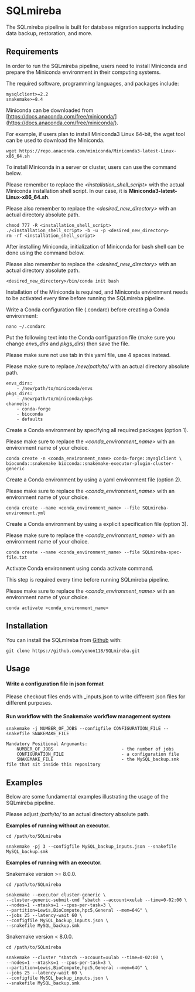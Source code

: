 # SQLmireba

<!-- badges: start -->
<!-- badges: end -->

The SQLmireba pipeline is built for database migration supports including data backup, restoration, and more.

## Requirements

In order to run the SQLmireba pipeline, users need to install Miniconda and prepare the Miniconda environment in their computing systems.

The required software, programming languages, and packages include:

```
mysqlclient>=2.2
snakemake>=8.4
```

Miniconda can be downloaded from [https://docs.anaconda.com/free/miniconda/](https://docs.anaconda.com/free/miniconda/).

For example, if users plan to install Miniconda3 Linux 64-bit, the wget tool can be used to download the Miniconda.

```
wget https://repo.anaconda.com/miniconda/Miniconda3-latest-Linux-x86_64.sh
```

To install Miniconda in a server or cluster, users can use the command below.

Please remember to replace the _<installation_shell_script>_ with the actual Miniconda installation shell script. In our case, it is **Miniconda3-latest-Linux-x86_64.sh**.

Please also remember to replace the _<desired_new_directory>_ with an actual directory absolute path.

```
chmod 777 -R <installation_shell_script>
./<installation_shell_script> -b -u -p <desired_new_directory>
rm -rf <installation_shell_script>
```

After installing Miniconda, initialization of Miniconda for bash shell can be done using the command below.

Please also remember to replace the _<desired_new_directory>_ with an actual directory absolute path.

```
<desired_new_directory>/bin/conda init bash
```

Installation of the Miniconda is required, and Miniconda environment needs to be activated every time before running the SQLmireba pipeline.

Write a Conda configuration file (.condarc) before creating a Conda environment:

```
nano ~/.condarc
```

Put the following text into the Conda configuration file (make sure you change _envs_dirs_ and _pkgs_dirs_) then save the file.

Please make sure not use tab in this yaml file, use 4 spaces instead.

Please make sure to replace _/new/path/to/_ with an actual directory absolute path.

```
envs_dirs:
    - /new/path/to/miniconda/envs
pkgs_dirs:
    - /new/path/to/miniconda/pkgs
channels:
    - conda-forge
    - bioconda
    - defaults
```

Create a Conda environment by specifying all required packages (option 1).

Please make sure to replace the _<conda_environment_name>_ with an environment name of your choice.

```
conda create -n <conda_environment_name> conda-forge::mysqlclient \
bioconda::snakemake bioconda::snakemake-executor-plugin-cluster-generic
```

Create a Conda environment by using a yaml environment file (option 2).

Please make sure to replace the _<conda_environment_name>_ with an environment name of your choice.

```
conda create --name <conda_environment_name> --file SQLmireba-environment.yml
```

Create a Conda environment by using a explicit specification file (option 3).

Please make sure to replace the _<conda_environment_name>_ with an environment name of your choice.

```
conda create --name <conda_environment_name> --file SQLmireba-spec-file.txt
```

Activate Conda environment using conda activate command.

This step is required every time before running SQLmireba pipeline.

Please make sure to replace the _<conda_environment_name>_ with an environment name of your choice.

```
conda activate <conda_environment_name>
```

## Installation

You can install the SQLmireba from [Github](https://github.com/yenon118/SQLmireba.git) with:

```
git clone https://github.com/yenon118/SQLmireba.git
```

## Usage

#### Write a configuration file in json format

Please checkout files ends with _inputs.json to write different json files for different purposes.

#### Run workflow with the Snakemake workflow management system

```
snakemake -j NUMBER_OF_JOBS --configfile CONFIGURATION_FILE --snakefile SNAKEMAKE_FILE

Mandatory Positional Argumants:
    NUMBER_OF_JOBS                          - the number of jobs
    CONFIGURATION_FILE                      - a configuration file
    SNAKEMAKE_FILE                          - the MySQL_backup.smk file that sit inside this repository
```

## Examples

Below are some fundamental examples illustrating the usage of the SQLmireba pipeline.

Please adjust _/path/to/_ to an actual directory absolute path.

**Examples of running without an executor.**

```
cd /path/to/SQLmireba

snakemake -pj 3 --configfile MySQL_backup_inputs.json --snakefile MySQL_backup.smk
```

**Examples of running with an executor.**

Snakemake version >= 8.0.0.

```
cd /path/to/SQLmireba

snakemake --executor cluster-generic \
--cluster-generic-submit-cmd "sbatch --account=xulab --time=0-02:00 \
--nodes=1 --ntasks=1 --cpus-per-task=3 \
--partition=Lewis,BioCompute,hpc5,General --mem=64G" \
--jobs 25 --latency-wait 60 \
--configfile MySQL_backup_inputs.json \
--snakefile MySQL_backup.smk
```

Snakemake version < 8.0.0.

```
cd /path/to/SQLmireba

snakemake --cluster "sbatch --account=xulab --time=0-02:00 \
--nodes=1 --ntasks=1 --cpus-per-task=3 \
--partition=Lewis,BioCompute,hpc5,General --mem=64G" \
--jobs 25 --latency-wait 60 \
--configfile MySQL_backup_inputs.json \
--snakefile MySQL_backup.smk
```